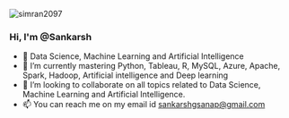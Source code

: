 <p align="left"> <img src="https://komarev.com/ghpvc/?username=simran2097&label=Profile%20views&color=0e75b6&style=flat" alt="simran2097" /> </p>


### Hi, I'm @Sankarsh
- 👀 Data Science, Machine Learning and Artificial Intelligence
- 🌱 I’m currently mastering Python, Tableau, R, MySQL, Azure, Apache, Spark, Hadoop, Artificial intelligence and Deep learning
- 👯 I’m looking to collaborate on all topics related to Data Science, Machine Learning and Artificial Intelligence.
- 📫 You can reach me on my email id sankarshgsanap@gmail.com



